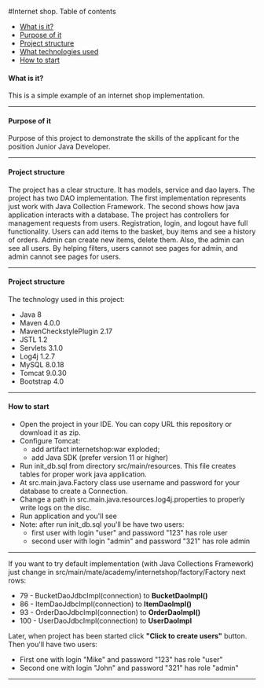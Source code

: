 #Internet shop.
Table of contents
* [What is it?](####what)
* [Purpose of it](#purpose)
* [Project structure](#structure)
* [What technologies used](#techn)
* [How to start](#start)

#### <a name="what">What is it?</a> 
This is a simple example of an internet shop implementation.
<hr>

#### <a name="purpose">Purpose of it</a>
<p id="purpose">Purpose of this project to demonstrate the skills of the applicant for the position Junior Java Developer.</p>
<hr>

#### <a name="purpose"></a>Project structure
The project has a clear structure. It has models, service and dao layers.
The project has two DAO implementation. The first implementation represents just work with Java Collection Framework. The second shows how java application interacts with a database.
The project has controllers for management requests from users.
Registration, login, and logout have full functionality. Users can add items to the basket, buy items and see a history of orders. Admin can create new items, delete them. 
Also, the admin can see all users.  By helping filters, users cannot see pages for admin, and admin cannot see pages for users. 
<hr>

#### <a name="techn"></a>Project structure
The technology used in this project:
* Java 8
* Maven 4.0.0
* MavenCheckstylePlugin 2.17
* JSTL 1.2
* Servlets 3.1.0
* Log4j 1.2.7
* MySQL 8.0.18
* Tomcat 9.0.30
* Bootstrap 4.0
<hr>

#### <a name="start">How to start</a>
* Open the project in your IDE. You can copy URL this repository or download it as zip.
* Configure Tomcat:
    * add artifact internetshop:war exploded;
    * add Java SDK (prefer version 11 or higher)
* Run init_db.sql from directory src/main/resources. This file creates tables for proper work java application.
* At src.main.java.Factory class use username and password for your database to create a Connection.
* Change a path in src.main.java.resources.log4j.properties to properly write logs on the disc.
* Run application and you'll see
* Note: after run init_db.sql you'll be have two users:
    * first user with login "user" and password "123" has role user
    * second user with login "admin" and password "321" has role admin
<hr>

If you want to try default implementation (with Java Collections Framework) just change in 
src/main/mate/academy/internetshop/factory/Factory next rows:
* 79 - BucketDaoJdbcImpl(connection) to <b>BucketDaoImpl()</b>
* 86 - ItemDaoJdbcImpl(connection) to <b>ItemDaoImpl()</b>
* 93 - OrderDaoJdbcImpl(connection) to <b>OrderDaoImpl()</b>
* 100 - UserDaoJdbcImpl(connection) to <b>UserDaoImpl</b>

Later, when project has been started click <b>"Click to create users"</b> button. Then you'll have two users: 
* First one with login "Mike" and password "123" has role "user"
* Second one with login "John" and password "321" has role "admin"
<hr>
